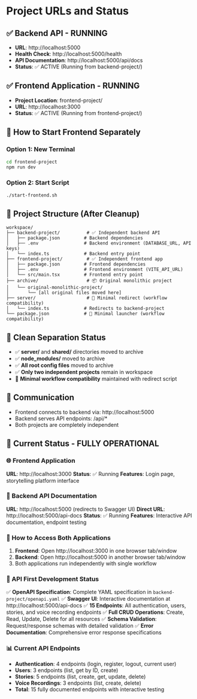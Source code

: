 # Project URLs and Status

## ✅ Backend API - RUNNING
- **URL**: http://localhost:5000
- **Health Check**: http://localhost:5000/health
- **API Documentation**: http://localhost:5000/api/docs
- **Status**: ✅ ACTIVE (Running from backend-project/)

## ✅ Frontend Application - RUNNING
- **Project Location**: frontend-project/
- **URL**: http://localhost:3000
- **Status**: ✅ ACTIVE (Running from frontend-project/)

## 🚀 How to Start Frontend Separately

### Option 1: New Terminal
```bash
cd frontend-project
npm run dev
```

### Option 2: Start Script
```bash
./start-frontend.sh
```

## 📁 Project Structure (After Cleanup)
```
workspace/
├── backend-project/          # ✅ Independent backend API
│   ├── package.json         # Backend dependencies
│   ├── .env                 # Backend environment (DATABASE_URL, API keys)
│   └── index.ts             # Backend entry point
├── frontend-project/         # ✅ Independent frontend app
│   ├── package.json         # Frontend dependencies
│   ├── .env                 # Frontend environment (VITE_API_URL)
│   └── src/main.tsx         # Frontend entry point
├── archive/                  # 📦 Original monolithic project
│   └── original-monolithic-project/
│       └── [all original files moved here]
├── server/                   # 🔄 Minimal redirect (workflow compatibility)
│   └── index.ts             # Redirects to backend-project
└── package.json             # 🔄 Minimal launcher (workflow compatibility)
```

## 🧹 Clean Separation Status
- ✅ **server/** and **shared/** directories moved to archive
- ✅ **node_modules/** moved to archive  
- ✅ **All root config files** moved to archive
- ✅ **Only two independent projects** remain in workspace
- 🔄 **Minimal workflow compatibility** maintained with redirect script

## 🔗 Communication
- Frontend connects to backend via: http://localhost:5000
- Backend serves API endpoints: /api/*
- Both projects are completely independent

## 🎯 Current Status - FULLY OPERATIONAL

### 🌐 Frontend Application
**URL**: http://localhost:3000
**Status**: ✅ Running
**Features**: Login page, storytelling platform interface

### 🔧 Backend API Documentation  
**URL**: http://localhost:5000 (redirects to Swagger UI)
**Direct URL**: http://localhost:5000/api-docs
**Status**: ✅ Running
**Features**: Interactive API documentation, endpoint testing

### 🚀 How to Access Both Applications
1. **Frontend**: Open http://localhost:3000 in one browser tab/window
2. **Backend**: Open http://localhost:5000 in another browser tab/window
3. Both applications run independently with single workflow

### 🎯 API First Development Status
✅ **OpenAPI Specification**: Complete YAML specification in `backend-project/openapi.yaml`
✅ **Swagger UI**: Interactive documentation at http://localhost:5000/api-docs
✅ **15 Endpoints**: All authentication, users, stories, and voice recording endpoints
✅ **Full CRUD Operations**: Create, Read, Update, Delete for all resources
✅ **Schema Validation**: Request/response schemas with detailed validation
✅ **Error Documentation**: Comprehensive error response specifications

### 📊 Current API Endpoints
- **Authentication**: 4 endpoints (login, register, logout, current user)
- **Users**: 3 endpoints (list, get by ID, create)
- **Stories**: 5 endpoints (list, create, get, update, delete)
- **Voice Recordings**: 3 endpoints (list, create, delete)
- **Total**: 15 fully documented endpoints with interactive testing